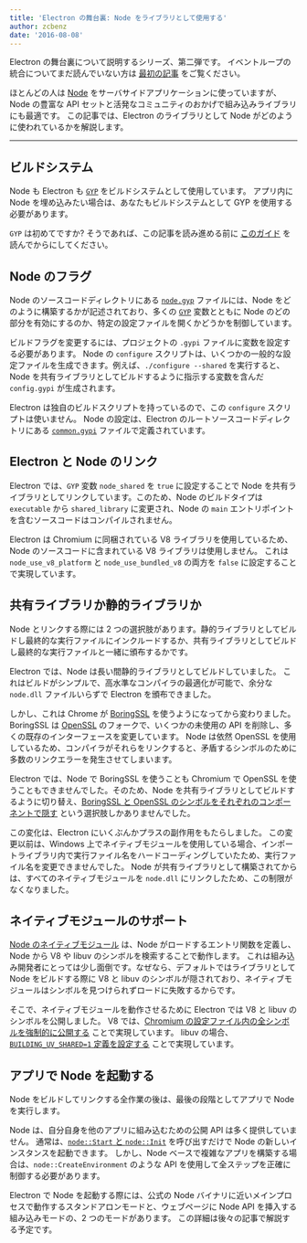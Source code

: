 ```yaml
---
title: 'Electron の舞台裏: Node をライブラリとして使用する'
author: zcbenz
date: '2016-08-08'
---
```


Electron の舞台裏について説明するシリーズ、第二弾です。 イベントループの統合についてまだ読んでいない方は [最初の記事][event-loop] をご覧ください。

ほとんどの人は [Node](https://nodejs.org) をサーバサイドアプリケーションに使っていますが、Node の豊富な API セットと活発なコミュニティのおかげで組み込みライブラリにも最適です。 この記事では、Electron のライブラリとして Node がどのように使われているかを解説します。

---

## ビルドシステム

Node も Electron も [`GYP`][gyp] をビルドシステムとして使用しています。 アプリ内に Node を埋め込みたい場合は、あなたもビルドシステムとして GYP を使用する必要があります。

`GYP` は初めてですか? そうであれば、この記事を読み進める前に [このガイド][gyp-docs] を読んでからにしてください。

## Node のフラグ

Node のソースコードディレクトリにある [`node.gyp`][nodegyp] ファイルには、Node をどのように構築するかが記述されており、多くの [`GYP`][gyp] 変数とともに Node のどの部分を有効にするのか、特定の設定ファイルを開くかどうかを制御しています。

ビルドフラグを変更するには、プロジェクトの `.gypi` ファイルに変数を設定する必要があります。 Node の `configure` スクリプトは、いくつかの一般的な設定ファイルを生成できます。例えば、`./configure --shared` を実行すると、Node を共有ライブラリとしてビルドするように指示する変数を含んだ `config.gypi` が生成されます。

Electron は独自のビルドスクリプトを持っているので、この `configure` スクリプトは使いません。 Node の設定は、Electron のルートソースコードディレクトリにある [`common.gypi`][commongypi] ファイルで定義されています。

## Electron と Node のリンク

Electron では、`GYP` 変数 `node_shared` を `true` に設定することで Node を共有ライブラリとしてリンクしています。このため、Node のビルドタイプは `executable` から `shared_library` に変更され、Node の `main` エントリポイントを含むソースコードはコンパイルされません。

Electron は Chromium に同梱されている V8 ライブラリを使用しているため、Node のソースコードに含まれている V8 ライブラリは使用しません。 これは `node_use_v8_platform` と `node_use_bundled_v8` の両方を `false` に設定することで実現しています。

## 共有ライブラリか静的ライブラリか

Node とリンクする際には 2 つの選択肢があります。静的ライブラリとしてビルドし最終的な実行ファイルにインクルードするか、共有ライブラリとしてビルドし最終的な実行ファイルと一緒に頒布するかです。

Electron では、Node は長い間静的ライブラリとしてビルドしていました。 これはビルドがシンプルで、高水準なコンパイラの最適化が可能で、余分な `node.dll` ファイルいらずで Electron を頒布できました。

しかし、これは Chrome が [BoringSSL][boringssl] を使うようになってから変わりました。 BoringSSL は [OpenSSL][openssl] のフォークで、いくつかの未使用の API を削除し、多くの既存のインターフェースを変更しています。 Node は依然 OpenSSL を使用しているため、コンパイラがそれらをリンクすると、矛盾するシンボルのために多数のリンクエラーを発生させてしまいます。

Electron では、Node で BoringSSL を使うことも Chromium で OpenSSL を使うこともできませんでした。そのため、Node を共有ライブラリとしてビルドするように切り替え、[BoringSSL と OpenSSL のシンボルをそれぞれのコンポーネントで隠す][openssl-hide] という選択肢しかありませんでした。

この変化は、Electron にいくぶんかプラスの副作用をもたらしました。 この変更以前は、Windows 上でネイティブモジュールを使用している場合、インポートライブラリ内で実行ファイル名をハードコーディングしていたため、実行ファイル名を変更できませんでした。 Node が共有ライブラリとして構築されてからは、すべてのネイティブモジュールを `node.dll` にリンクしたため、この制限がなくなりました。

## ネイティブモジュールのサポート

[Node のネイティブモジュール][native-modules] は、Node がロードするエントリ関数を定義し、Node から V8 や libuv のシンボルを検索することで動作します。 これは組み込み開発者にとっては少し面倒です。なぜなら、デフォルトではライブラリとして Node をビルドする際に V8 と libuv のシンボルが隠されており、ネイティブモジュールはシンボルを見つけられずロードに失敗するからです。

そこで、ネイティブモジュールを動作させるために Electron では V8 と libuv のシンボルを公開しました。 V8 では、[Chromium の設定ファイル内の全シンボルを強制的に公開する][v8-expose] ことで実現しています。 libuv の場合、[`BUILDING_UV_SHARED=1` 定義を設定する][libuv-expose] ことで実現しています。

## アプリで Node を起動する

Node をビルドしてリンクする全作業の後は、最後の段階としてアプリで Node を実行します。

Node は、自分自身を他のアプリに組み込むための公開 API は多く提供していません。 通常は、[`node::Start` と `node::Init`][node-start] を呼び出すだけで Node の新しいインスタンスを起動できます。 しかし、Node ベースで複雑なアプリを構築する場合は、`node::CreateEnvironment` のような API を使用して全ステップを正確に制御する必要があります。

Electron で Node を起動する際には、公式の Node バイナリに近いメインプロセスで動作するスタンドアロンモードと、ウェブページに Node API を挿入する組み込みモードの、2 つのモードがあります。 この詳細は後々の記事で解説する予定です。

[gyp]: https://gyp.gsrc.io
[nodegyp]: https://github.com/nodejs/node/blob/v6.3.1/node.gyp
[commongypi]: https://github.com/electron/electron/blob/master/common.gypi
[openssl-hide]: https://github.com/electron/electron/blob/v1.3.2/common.gypi#L209-L218
[v8-expose]: https://github.com/electron/libchromiumcontent/blob/v51.0.2704.61/chromiumcontent/chromiumcontent.gypi#L104-L122
[libuv-expose]: https://github.com/electron/electron/blob/v1.3.2/common.gypi#L219-L228
[node-start]: https://github.com/nodejs/node/blob/v6.3.1/src/node.h#L187-L191
[event-loop]: https://electronjs.org/blog/2016/07/28/electron-internals-node-integration
[gyp-docs]: https://gyp.gsrc.io/docs/UserDocumentation.md
[native-modules]: https://nodejs.org/api/addons.html
[boringssl]: https://boringssl.googlesource.com/boringssl
[openssl]: https://www.openssl.org

